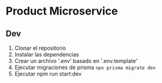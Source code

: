 # Product Microservice

## Dev
1. Clonar el repositorio
2. Instalar las dependencias
3. Crear un archivo '.env' basado en '.env.template'
4. Ejecutar migraciones de prisma `npx prisma migrate dev`
5. Ejecutar npm run start:dev
